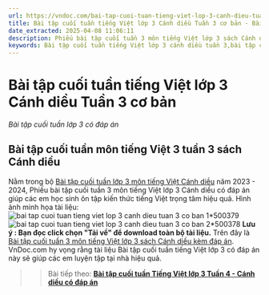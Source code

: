 ```yaml
---
url: https://vndoc.com/bai-tap-cuoi-tuan-tieng-viet-lop-3-canh-dieu-tuan-3-co-ban-305316
title: Bài tập cuối tuần tiếng Việt lớp 3 Cánh diều Tuần 3 cơ bản - Bài tập cuối tuần lớp 3 có đáp án - VnDoc.com
date_extracted: 2025-04-08 11:06:11
description: Phiếu bài tập cuối tuần 3 môn tiếng Việt lớp 3 sách Cánh diều có đáp án tổng hợp nhiều dạng bài tập khác nhau giúp các em nâng cao những kỹ năng làm bài thi hiệu quả.
keywords: Bài tập cuối tuần tiếng Việt lớp 3 cánh diều tuần 3,bài tập cuối tuần tiếng việt 3 tuần 3,bài tập cuối tuần môn tiếng việt lớp 3 cánh diều tuần 3,bài tập cuối tuần tiếng việt lớp 3 sách cánh diều tuần 3,bài tập cuối tuần 3 môn tiếng việt lớp 3 cánh diều,bài tập cuối tuần 3 tiếng việt 3 cánh diều,bài tập tiếng việt lớp 3 tuần 3,phiếu bài tập tiếng việt lớp 3 tuần 3,đề tiếng việt lớp 3 tuần 3
---
```


# Bài tập cuối tuần tiếng Việt lớp 3 Cánh diều Tuần 3 cơ bản
 _Bài tập cuối tuần lớp 3 có đáp án_
## Bài tập cuối tuần môn tiếng Việt 3 tuần 3 sách Cánh diều
Nằm trong bộ [Bài tập cuối tuần lớp 3 môn tiếng Việt Cánh diều](<https://vndoc.com/bai-tap-cuoi-tuan-lop-3-mon-tieng-viet-canh-dieu>) năm 2023 - 2024, Phiếu bài tập cuối tuần 3 môn tiếng Việt lớp 3 Cánh diều có đáp án giúp các em học sinh ôn tập kiến thức tiếng Việt trọng tâm hiệu quả.
Hình ảnh minh họa tài liệu:
![bai tap cuoi tuan tieng viet lop 3 canh dieu tuan 3 co ban 1*500379](https://i.vdoc.vn/data/image/2023/09/21/bai-tap-cuoi-tuan-tieng-viet-lop-3-canh-dieu-tuan-3-co-ban-1.png)![bai tap cuoi tuan tieng viet lop 3 canh dieu tuan 3 co ban 2*500378](https://i.vdoc.vn/data/image/2023/09/21/bai-tap-cuoi-tuan-tieng-viet-lop-3-canh-dieu-tuan-3-co-ban-2.png)
**Lưu ý : Bạn đọc click chọn "Tải về" để download toàn bộ tài liệu.**
Trên đây là [Bài tập cuối tuần 3 môn tiếng Việt lớp 3 sách Cánh diều kèm đáp án](<https://vndoc.com/bai-tap-cuoi-tuan-tieng-viet-lop-3-canh-dieu-tuan-3-co-ban-305316>). VnDoc.com hy vọng rằng tài liệu Bài tập cuối tuần tiếng Việt lớp 3 có đáp án này sẽ giúp các em luyện tập tại nhà hiệu quả.
>> Bài tiếp theo: **[Bài tập cuối tuần Tiếng Việt lớp 3 Tuần 4 - Cánh diều có đáp án](<https://vndoc.com/bai-tap-cuoi-tuan-tieng-viet-lop-3-canh-dieu-tuan-4-co-ban-305318>)**
